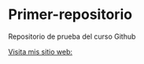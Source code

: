 # Primer-repositorio
Repositorio de prueba del curso Github

[Visita mis sitio web:](http://boniekberdugo.webnode.com.co/)
